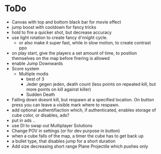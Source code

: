# ToDo

- Canvas with top and bottom black bar for movie effect 
- jump boost with cooldown for fancy tricks 
- hold to fire a quicker shot, but decrease accuracy 
- use light rotation to create fancy d'nnight cycle.
    - or also make it super fast, while in slow motion, to create contrast ppo
- on play start, give the players a set amount of time, to position themselves on the map before firering is allowed 
- enable Jump Downwards 
- Score system 
    - Multiple modis
        - best of 3 
        - Jeder gegen jeden, death count (less points on repeated kill, but more points on kill against killer) 
        - Sudden Death 
- Falling down doesnt kill, but respawn at a specified location. On button press you can leave a visible mark where to respawn. 
- add optional authentifiaction which, if authenticated, enables storage of cube color, or disables, ads? 
- put in ads .. 
- use DI to swap out Multiplayer Solutions 
- Change POV in settings (or for dev purpose in button) 
- when a cube falls of the map, a timer the cube has to get back up 
- a bullet type, that disables jump for a short duration 
- Add size decreasing short range Plane Projectile which pushes only 